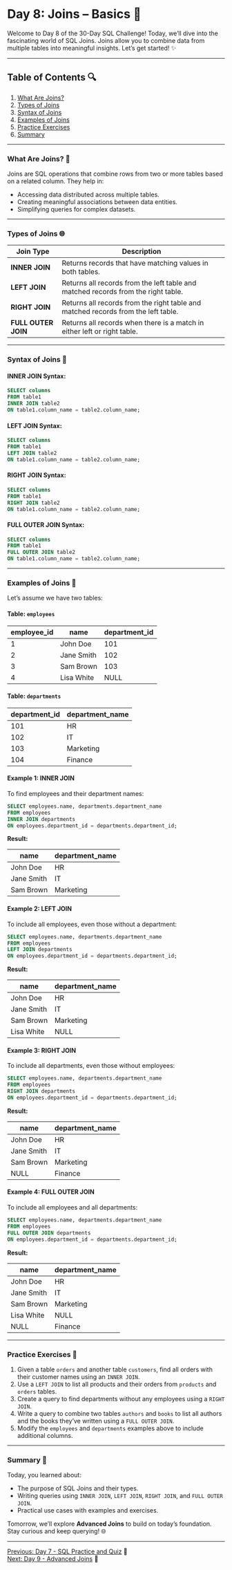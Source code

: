 # Day 8: Joins – Basics 🌟

Welcome to Day 8 of the 30-Day SQL Challenge! Today, we’ll dive into the fascinating world of SQL Joins. Joins allow you to combine data from multiple tables into meaningful insights. Let’s get started! ✨

---

## Table of Contents 🔍

1. [What Are Joins?](#what-are-joins-)
2. [Types of Joins](#types-of-joins-)
3. [Syntax of Joins](#syntax-of-joins-)
4. [Examples of Joins](#examples-of-joins-)
5. [Practice Exercises](#practice-exercises-)
6. [Summary](#summary-)

---

### What Are Joins? 🔎

Joins are SQL operations that combine rows from two or more tables based on a related column. They help in:

- Accessing data distributed across multiple tables.
- Creating meaningful associations between data entities.
- Simplifying queries for complex datasets.

---

### Types of Joins 🌐

| **Join Type**     | **Description**                                                                     |
|-------------------|-------------------------------------------------------------------------------------|
| **INNER JOIN**    | Returns records that have matching values in both tables.                         |
| **LEFT JOIN**     | Returns all records from the left table and matched records from the right table. |
| **RIGHT JOIN**    | Returns all records from the right table and matched records from the left table. |
| **FULL OUTER JOIN** | Returns all records when there is a match in either left or right table.         |

---

### Syntax of Joins 🔧

#### INNER JOIN Syntax:

```sql
SELECT columns
FROM table1
INNER JOIN table2
ON table1.column_name = table2.column_name;
```

#### LEFT JOIN Syntax:

```sql
SELECT columns
FROM table1
LEFT JOIN table2
ON table1.column_name = table2.column_name;
```

#### RIGHT JOIN Syntax:

```sql
SELECT columns
FROM table1
RIGHT JOIN table2
ON table1.column_name = table2.column_name;
```

#### FULL OUTER JOIN Syntax:

```sql
SELECT columns
FROM table1
FULL OUTER JOIN table2
ON table1.column_name = table2.column_name;
```

---

### Examples of Joins 🔄

Let’s assume we have two tables:

#### Table: `employees`

| employee_id | name       | department_id |
|-------------|------------|---------------|
| 1           | John Doe   | 101           |
| 2           | Jane Smith | 102           |
| 3           | Sam Brown  | 103           |
| 4           | Lisa White | NULL          |

#### Table: `departments`

| department_id | department_name |
|---------------|-----------------|
| 101           | HR              |
| 102           | IT              |
| 103           | Marketing       |
| 104           | Finance         |

#### Example 1: INNER JOIN

To find employees and their department names:

```sql
SELECT employees.name, departments.department_name
FROM employees
INNER JOIN departments
ON employees.department_id = departments.department_id;
```

**Result:**

| name       | department_name |
|------------|-----------------|
| John Doe   | HR              |
| Jane Smith | IT              |
| Sam Brown  | Marketing       |

#### Example 2: LEFT JOIN

To include all employees, even those without a department:

```sql
SELECT employees.name, departments.department_name
FROM employees
LEFT JOIN departments
ON employees.department_id = departments.department_id;
```

**Result:**

| name       | department_name |
|------------|-----------------|
| John Doe   | HR              |
| Jane Smith | IT              |
| Sam Brown  | Marketing       |
| Lisa White | NULL            |

#### Example 3: RIGHT JOIN

To include all departments, even those without employees:

```sql
SELECT employees.name, departments.department_name
FROM employees
RIGHT JOIN departments
ON employees.department_id = departments.department_id;
```

**Result:**

| name       | department_name |
|------------|-----------------|
| John Doe   | HR              |
| Jane Smith | IT              |
| Sam Brown  | Marketing       |
| NULL       | Finance         |

#### Example 4: FULL OUTER JOIN

To include all employees and all departments:

```sql
SELECT employees.name, departments.department_name
FROM employees
FULL OUTER JOIN departments
ON employees.department_id = departments.department_id;
```

**Result:**

| name       | department_name |
|------------|-----------------|
| John Doe   | HR              |
| Jane Smith | IT              |
| Sam Brown  | Marketing       |
| Lisa White | NULL            |
| NULL       | Finance         |

---

### Practice Exercises 🔧

1. Given a table `orders` and another table `customers`, find all orders with their customer names using an `INNER JOIN`.
2. Use a `LEFT JOIN` to list all products and their orders from `products` and `orders` tables.
3. Create a query to find departments without any employees using a `RIGHT JOIN`.
4. Write a query to combine two tables `authors` and `books` to list all authors and the books they’ve written using a `FULL OUTER JOIN`.
5. Modify the `employees` and `departments` examples above to include additional columns.

---

### Summary 🏁

Today, you learned about:

- The purpose of SQL Joins and their types.
- Writing queries using `INNER JOIN`, `LEFT JOIN`, `RIGHT JOIN`, and `FULL OUTER JOIN`.
- Practical use cases with examples and exercises.

Tomorrow, we’ll explore **Advanced Joins** to build on today’s foundation. Stay curious and keep querying! 🌐

---

[Previous: Day 7 - SQL Practice and Quiz](./Day-7%20SQL%20Practice%20and%20Quiz/Day-7_SQL_Practice_and_Quiz.md) 🔼\
[Next: Day 9 - Advanced Joins](./day9.md) 🔽

